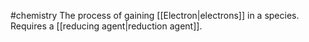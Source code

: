 #chemistry 
The process of gaining [[Electron|electrons]] in a species. Requires a [[reducing agent|reduction agent]].
